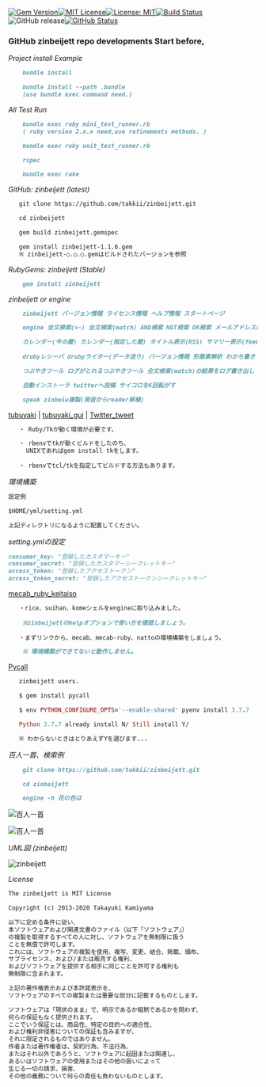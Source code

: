 [![Gem Version](https://badge.fury.io/rb/zinbeijett.svg)](http://badge.fury.io/rb/zinbeijett)[![MIT License](http://img.shields.io/badge/license-MIT-blue.svg?style=flat)](LICENSE)[![License: MIT](https://img.shields.io/badge/License-MIT-yellow.svg)](https://opensource.org/licenses/MIT)[![Build Status](https://travis-ci.org/takkii/zinbeijett.svg?branch=master)](https://travis-ci.org/takkii/zinbeijett)![GitHub release](https://img.shields.io/github/release/takkii/zinbeijett.svg?style=flat)[![GitHub Status](https://img.shields.io/github/last-commit/takkii/zinbeijett.svg?style=flat)](GitHub)

### GitHub zinbeijett repo developments Start before,

_Project install Example_

```markdown
    bundle install

    bundle install --path .bundle
    (use bundle exec command need.)
```

_All Test Run_

```markdown
    bundle exec ruby mini_test_runner.rb
    ( ruby version 2.x.x need,use refinements methods. )

    bundle exec ruby unit_test_runner.rb

    rspec

    bundle exec rake
```

_GitHub: zinbeijett (latest)_

```markdown
   git clone https://github.com/takkii/zinbeijett.git

   cd zinbeijett

   gem build zinbeijett.gemspec

   gem install zinbeijett-1.1.6.gem
   ※ zinbeijett-○.○.○.gemはビルドされたバージョンを参照
```

_RubyGems: zinbeijett (Stable)_

```markdown
    gem install zinbeijett
```

_zinbeijett or engine_

```markdown
    zinbeijett バージョン情報 ライセンス情報 ヘルプ情報 スタートページ

    engine 全文検索(=~) 全文検索(match) AND検索 NOT検索 OR検索 メールアドレス検索 GC表示 文字列カウント 作成者情報 

    カレンダー(今の暦) カレンダー(指定した暦) タイトル表示(RSS) サマリー表示(feedjira) タイトル表示(feedjira) 
    
    drubyレシーバ drubyライター(データ送り) バージョン情報 形態素解析 わかち書き わかち書き&ワードカウント

    つぶやきツール ログがとれるつぶやきツール 全文検索(match)の結果をログ書き出し ハッシュ値で暗号化   

    自動インストーラ twitterへ投稿 サイコロを6回転がす

    speak zinbeiw複製(雨音からreader移植)
```

[tubuyaki](https://github.com/takkii/tubuyaki) | [tubuyaki_gui](https://github.com/takkii/tubuyaki_gui) | [Twitter_tweet](https://github.com/takkii/Twitter_tweet)

```markdown
   ・ Ruby/Tkが動く環境が必要です。

   ・ rbenvでtkが動くビルドをしたのち、
     UNIXであればgem install tkをします。
     
   ・ rbenvでtcl/tkを指定してビルドする方法もあります。
```

_環境構築_

```markdown
設定例

$HOME/yml/setting.yml

上記ディレクトリになるように配置してください。
```

_setting.ymlの設定_

```markdown
consumer_key: "登録したカスタマーキー"
consumer_secret: "登録したカスタマーシークレットキー"
access_token: "登録したアクセストークン"
access_token_secret: "登録したアクセストークンシークレットキー"
```

[mecab_ruby_keitaiso](https://github.com/takkii/mecab_ruby_keitaiso)

```markdown
   ・rice、suihan、komeシェルをengineに取り込みました。
 
    ※zinbeijettのhelpオプションで使い方を確認しましょう。
 
   ・まずリンクから、mecab、mecab-ruby、nattoの環境構築をしましょう。

    ※ 環境構築ができてないと動作しません。
```

[Pycall](https://github.com/mrkn/pycall.rb)

```ruby
   zinbeijett users.

   $ gem install pycall

   $ env PYTHON_CONFIGURE_OPTS='--enable-shared' pyenv install 3.7.7

   Python 3.7.7 already install N/ Still install Y/

   ※ わからないときはとりあえずYを選びます...
```

_百人一首、検索例_

```markdown
    git clone https://github.com/takkii/zinbeijett.git

    cd zinbeijett

    engine -h 花の色は
```

![百人一首](https://github.com/takkii/zinbeijett/blob/master/img/hyaku.png)

![百人一首](https://github.com/takkii/zinbeijett/blob/master/img/hyaku2.png)

_UML図 (zinbeijett)_

![zinbeijett](https://github.com/takkii/zinbeijett/blob/master/out/zinbeijett/zinbeijett.png)

_License_

```markdown
The zinbeijett is MIT License

Copyright (c) 2013-2020 Takayuki Kamiyama

以下に定める条件に従い、
本ソフトウェアおよび関連文書のファイル（以下「ソフトウェア」）
の複製を取得するすべての人に対し、ソフトウェアを無制限に扱う
ことを無償で許可します。
これには、ソフトウェアの複製を使用、複写、変更、結合、掲載、頒布、
サブライセンス、および/または販売する権利、
およびソフトウェアを提供する相手に同じことを許可する権利も
無制限に含まれます。

上記の著作権表示および本許諾表示を、
ソフトウェアのすべての複製または重要な部分に記載するものとします。

ソフトウェアは「現状のまま」で、明示であるか暗黙であるかを問わず、
何らの保証もなく提供されます。
ここでいう保証とは、商品性、特定の目的への適合性、
および権利非侵害についての保証も含みますが、
それに限定されるものではありません。
作者または著作権者は、契約行為、不法行為、
またはそれ以外であろうと、ソフトウェアに起因または関連し、
あるいはソフトウェアの使用またはその他の扱いによって
生じる一切の請求、損害、
その他の義務について何らの責任も負わないものとします。
```
